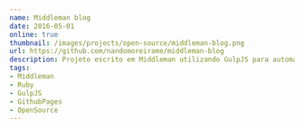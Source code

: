 ```yaml
---
name: Middleman blog
date: 2016-05-01
online: true
thumbnail: /images/projects/open-source/middleman-blog.png
url: https://github.com/nandomoreirame/middleman-blog
description: Projeto escrito em Middleman utilizando GulpJS para automatizar tarefas de CSS, JavaScript e hospeda-los no Github pages.
tags:
- Middleman
- Ruby
- GulpJS
- GithubPages
- OpenSource
---
```

